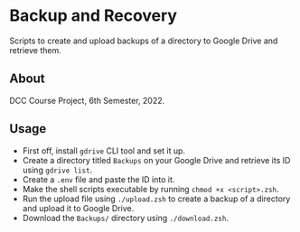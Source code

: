 # Backup and Recovery

Scripts to create and upload backups of a directory to Google Drive and retrieve them.

## About

DCC Course Project, 6th Semester, 2022.

## Usage

- First off, install `gdrive` CLI tool and set it up.
- Create a directory titled `Backups` on your Google Drive and retrieve its ID using `gdrive list`.
- Create a `.env` file and paste the ID into it.
- Make the shell scripts executable by running `chmod +x <script>.zsh`.
- Run the upload file using `./upload.zsh` to create a backup of a directory and upload it to Google Drive.
- Download the `Backups/` directory using `./download.zsh`.
